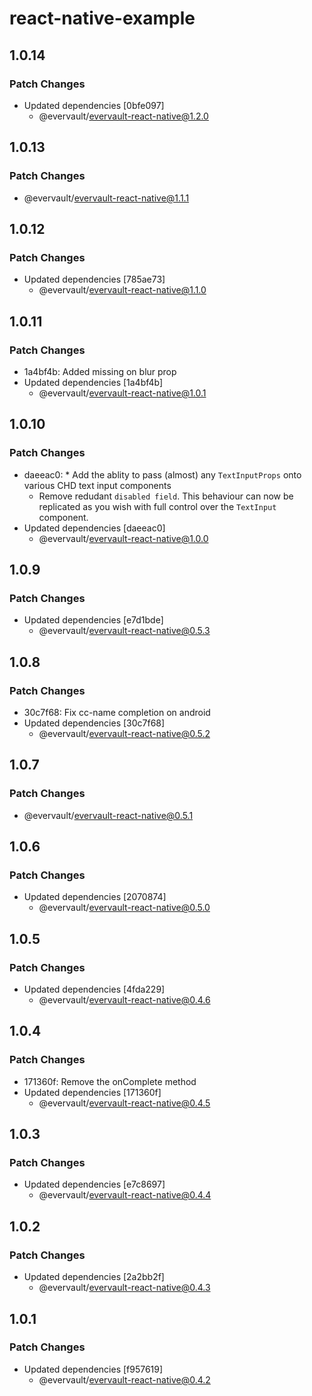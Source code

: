 # react-native-example

## 1.0.14

### Patch Changes

- Updated dependencies [0bfe097]
  - @evervault/evervault-react-native@1.2.0

## 1.0.13

### Patch Changes

- @evervault/evervault-react-native@1.1.1

## 1.0.12

### Patch Changes

- Updated dependencies [785ae73]
  - @evervault/evervault-react-native@1.1.0

## 1.0.11

### Patch Changes

- 1a4bf4b: Added missing on blur prop
- Updated dependencies [1a4bf4b]
  - @evervault/evervault-react-native@1.0.1

## 1.0.10

### Patch Changes

- daeeac0: \* Add the ablity to pass (almost) any `TextInputProps` onto various CHD text input components
  - Remove redudant `disabled field`. This behaviour can now be replicated as you wish with full control over the `TextInput` component.
- Updated dependencies [daeeac0]
  - @evervault/evervault-react-native@1.0.0

## 1.0.9

### Patch Changes

- Updated dependencies [e7d1bde]
  - @evervault/evervault-react-native@0.5.3

## 1.0.8

### Patch Changes

- 30c7f68: Fix cc-name completion on android
- Updated dependencies [30c7f68]
  - @evervault/evervault-react-native@0.5.2

## 1.0.7

### Patch Changes

- @evervault/evervault-react-native@0.5.1

## 1.0.6

### Patch Changes

- Updated dependencies [2070874]
  - @evervault/evervault-react-native@0.5.0

## 1.0.5

### Patch Changes

- Updated dependencies [4fda229]
  - @evervault/evervault-react-native@0.4.6

## 1.0.4

### Patch Changes

- 171360f: Remove the onComplete method
- Updated dependencies [171360f]
  - @evervault/evervault-react-native@0.4.5

## 1.0.3

### Patch Changes

- Updated dependencies [e7c8697]
  - @evervault/evervault-react-native@0.4.4

## 1.0.2

### Patch Changes

- Updated dependencies [2a2bb2f]
  - @evervault/evervault-react-native@0.4.3

## 1.0.1

### Patch Changes

- Updated dependencies [f957619]
  - @evervault/evervault-react-native@0.4.2
